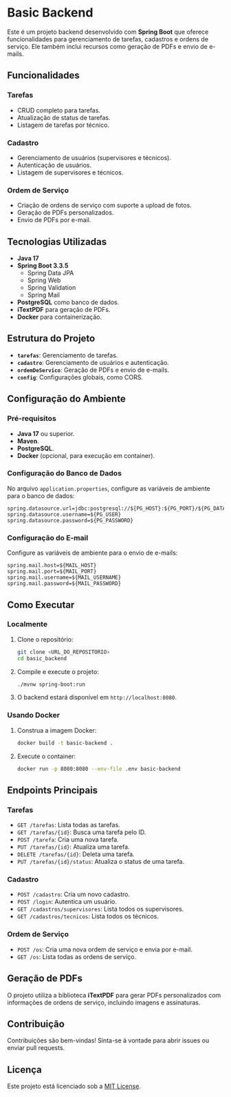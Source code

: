 # Basic Backend

Este é um projeto backend desenvolvido com **Spring Boot** que oferece funcionalidades para gerenciamento de tarefas, cadastros e ordens de serviço. Ele também inclui recursos como geração de PDFs e envio de e-mails.

## Funcionalidades

### Tarefas
- CRUD completo para tarefas.
- Atualização de status de tarefas.
- Listagem de tarefas por técnico.

### Cadastro
- Gerenciamento de usuários (supervisores e técnicos).
- Autenticação de usuários.
- Listagem de supervisores e técnicos.

### Ordem de Serviço
- Criação de ordens de serviço com suporte a upload de fotos.
- Geração de PDFs personalizados.
- Envio de PDFs por e-mail.

## Tecnologias Utilizadas

- **Java 17**
- **Spring Boot 3.3.5**
  - Spring Data JPA
  - Spring Web
  - Spring Validation
  - Spring Mail
- **PostgreSQL** como banco de dados.
- **iTextPDF** para geração de PDFs.
- **Docker** para containerização.

## Estrutura do Projeto

- **`tarefas`**: Gerenciamento de tarefas.
- **`cadastro`**: Gerenciamento de usuários e autenticação.
- **`ordemDeServico`**: Geração de PDFs e envio de e-mails.
- **`config`**: Configurações globais, como CORS.

## Configuração do Ambiente

### Pré-requisitos
- **Java 17** ou superior.
- **Maven**.
- **PostgreSQL**.
- **Docker** (opcional, para execução em container).

### Configuração do Banco de Dados
No arquivo `application.properties`, configure as variáveis de ambiente para o banco de dados:

```properties
spring.datasource.url=jdbc:postgresql://${PG_HOST}:${PG_PORT}/${PG_DATABASE}
spring.datasource.username=${PG_USER}
spring.datasource.password=${PG_PASSWORD}
```

### Configuração do E-mail
Configure as variáveis de ambiente para o envio de e-mails:

```properties
spring.mail.host=${MAIL_HOST}
spring.mail.port=${MAIL_PORT}
spring.mail.username=${MAIL_USERNAME}
spring.mail.password=${MAIL_PASSWORD}
```

## Como Executar

### Localmente
1. Clone o repositório:
   ```bash
   git clone <URL_DO_REPOSITORIO>
   cd basic_backend
   ```

2. Compile e execute o projeto:
   ```bash
   ./mvnw spring-boot:run
   ```

3. O backend estará disponível em `http://localhost:8080`.

### Usando Docker
1. Construa a imagem Docker:
   ```bash
   docker build -t basic-backend .
   ```

2. Execute o container:
   ```bash
   docker run -p 8080:8080 --env-file .env basic-backend
   ```

## Endpoints Principais

### Tarefas
- `GET /tarefas`: Lista todas as tarefas.
- `GET /tarefas/{id}`: Busca uma tarefa pelo ID.
- `POST /tarefa`: Cria uma nova tarefa.
- `PUT /tarefas/{id}`: Atualiza uma tarefa.
- `DELETE /tarefas/{id}`: Deleta uma tarefa.
- `PUT /tarefas/{id}/status`: Atualiza o status de uma tarefa.

### Cadastro
- `POST /cadastro`: Cria um novo cadastro.
- `POST /login`: Autentica um usuário.
- `GET /cadastros/supervisores`: Lista todos os supervisores.
- `GET /cadastros/tecnicos`: Lista todos os técnicos.

### Ordem de Serviço
- `POST /os`: Cria uma nova ordem de serviço e envia por e-mail.
- `GET /os`: Lista todas as ordens de serviço.

## Geração de PDFs

O projeto utiliza a biblioteca **iTextPDF** para gerar PDFs personalizados com informações de ordens de serviço, incluindo imagens e assinaturas.

## Contribuição

Contribuições são bem-vindas! Sinta-se à vontade para abrir issues ou enviar pull requests.

## Licença

Este projeto está licenciado sob a [MIT License](LICENSE).
